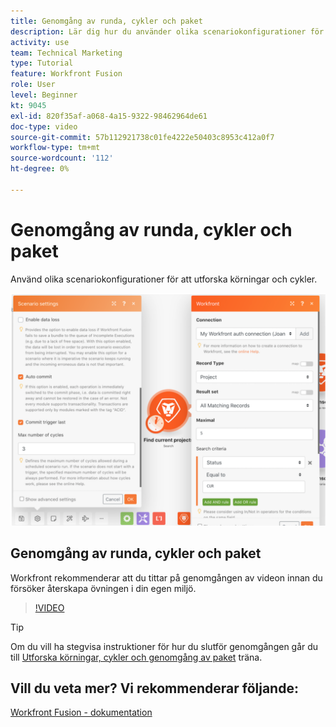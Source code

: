 ```yaml
---
title: Genomgång av runda, cykler och paket
description: Lär dig hur du använder olika scenariokonfigurationer för att utforska körningar och cykler i [!DNL Adobe Workfront Fusion].
activity: use
team: Technical Marketing
type: Tutorial
feature: Workfront Fusion
role: User
level: Beginner
kt: 9045
exl-id: 820f35af-a068-4a15-9322-98462964de61
doc-type: video
source-git-commit: 57b112921738c01fe4222e50403c8953c412a0f7
workflow-type: tm+mt
source-wordcount: '112'
ht-degree: 0%

---
```


# Genomgång av runda, cykler och paket

Använd olika scenariokonfigurationer för att utforska körningar och cykler.

![En bild med inställningar för körningar och cykler](assets/execution-history-and-scheduling-6.png)

## Genomgång av runda, cykler och paket

Workfront rekommenderar att du tittar på genomgången av videon innan du försöker återskapa övningen i din egen miljö.

>[!VIDEO](https://video.tv.adobe.com/v/335286/?quality=12&learn=on)

>[!TIP]
>
>Om du vill ha stegvisa instruktioner för hur du slutför genomgången går du till [Utforska körningar, cykler och genomgång av paket](https://experienceleague.adobe.com/docs/workfront-learn/tutorials-workfront/fusion/exercises/exploring-runs-cycles-and-bundles.html?lang=en) träna.


## Vill du veta mer? Vi rekommenderar följande:

[Workfront Fusion - dokumentation](https://experienceleague.adobe.com/docs/workfront/using/adobe-workfront-fusion/workfront-fusion-2.html?lang=en)

